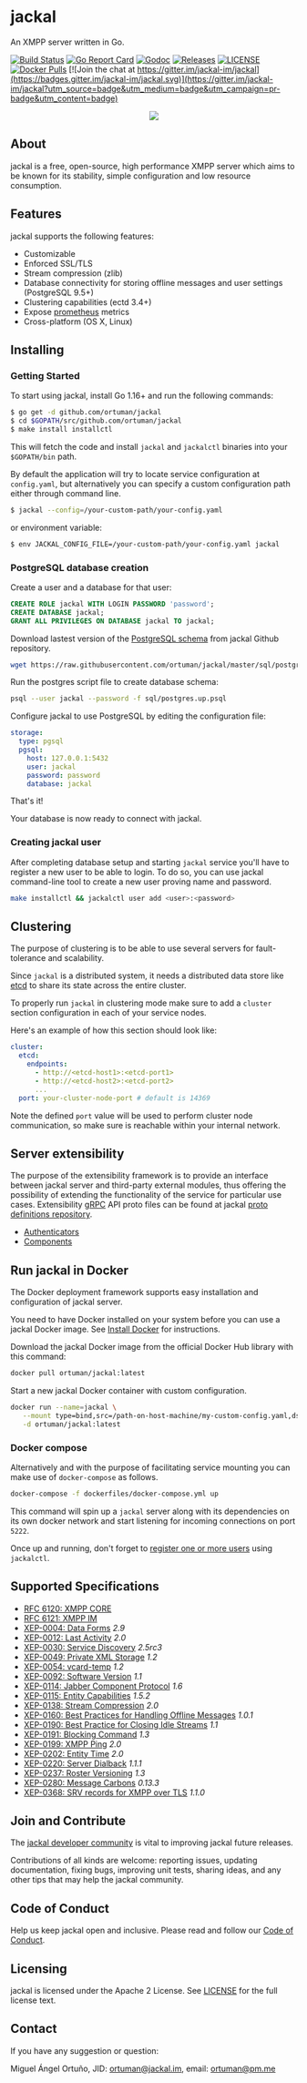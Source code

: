 # jackal

An XMPP server written in Go.

[![Build Status](https://img.shields.io/endpoint.svg?url=https%3A%2F%2Factions-badge.atrox.dev%2Fortuman%2Fjackal%2Fbadge&style=flat)](https://actions-badge.atrox.dev/ortuman/jackal/goto)
[![Go Report Card](https://goreportcard.com/badge/github.com/ortuman/jackal?style=flat-square)](https://goreportcard.com/report/github.com/ortuman/jackal)
[![Godoc](http://img.shields.io/badge/go-documentation-blue.svg?style=flat-square)](https://godoc.org/github.com/ortuman/jackal)
[![Releases](https://img.shields.io/github/release/ortuman/jackal/all.svg?style=flat-square)](https://github.com/ortuman/jackal/releases)
[![LICENSE](https://img.shields.io/github/license/ortuman/jackal.svg?style=flat-square)](https://github.com/ortuman/jackal/blob/master/LICENSE)
[![Docker Pulls](https://img.shields.io/docker/pulls/ortuman/jackal.svg)](https://hub.docker.com/r/ortuman/jackal/)
[![Join the chat at https://gitter.im/jackal-im/jackal](https://badges.gitter.im/jackal-im/jackal.svg)](https://gitter.im/jackal-im/jackal?utm_source=badge&utm_medium=badge&utm_campaign=pr-badge&utm_content=badge)

<div align="center">
    <a href="#">
        <img src="./logos/gopher.png">
    </a>
</div>

## About

jackal is a free, open-source, high performance XMPP server which aims to be known for its stability, simple configuration and low resource consumption.

## Features

jackal supports the following features:

- Customizable
- Enforced SSL/TLS
- Stream compression (zlib)
- Database connectivity for storing offline messages and user settings (PostgreSQL 9.5+)
- Clustering capabilities (ectd 3.4+)
- Expose [prometheus](https://prometheus.io/) metrics
- Cross-platform (OS X, Linux)

## Installing

### Getting Started

To start using jackal, install Go 1.16+ and run the following commands:

```bash
$ go get -d github.com/ortuman/jackal
$ cd $GOPATH/src/github.com/ortuman/jackal
$ make install installctl
```

This will fetch the code and install `jackal` and `jackalctl` binaries into your `$GOPATH/bin` path.

By default the application will try to locate service configuration at `config.yaml`, but alternatively you can specify a custom configuration path either through command line.

```sh
$ jackal --config=/your-custom-path/your-config.yaml
```

or environment variable:

```sh
$ env JACKAL_CONFIG_FILE=/your-custom-path/your-config.yaml jackal
```

### PostgreSQL database creation

Create a user and a database for that user:

```sql
CREATE ROLE jackal WITH LOGIN PASSWORD 'password';
CREATE DATABASE jackal;
GRANT ALL PRIVILEGES ON DATABASE jackal TO jackal;
```

Download lastest version of the [PostgreSQL schema](sql/postgres.up.psql) from jackal Github repository.

```sh
wget https://raw.githubusercontent.com/ortuman/jackal/master/sql/postgres.up.psql
```

Run the postgres script file to create database schema:

```sh
psql --user jackal --password -f sql/postgres.up.psql
```

Configure jackal to use PostgreSQL by editing the configuration file:

```yaml
storage:
  type: pgsql
  pgsql:
    host: 127.0.0.1:5432
    user: jackal
    password: password
    database: jackal
```

That's it!

Your database is now ready to connect with jackal.

### Creating jackal user

After completing database setup and starting `jackal` service you'll have to register a new user to be able to login. To do so, you can use
jackal command-line tool to create a new user proving name and password.

```sh
make installctl && jackalctl user add <user>:<password>
```

## Clustering

The purpose of clustering is to be able to use several servers for fault-tolerance and scalability.

Since `jackal` is a distributed system, it needs a distributed data store like [etcd](https://etcd.io/) to share its state across the entire cluster.

To properly run `jackal` in clustering mode make sure to add a `cluster` section configuration in each of your service nodes.

Here's an example of how this section should look like:

```yaml
cluster:
  etcd:
    endpoints:
      - http://<etcd-host1>:<etcd-port1>
      - http://<etcd-host2>:<etcd-port2>
      ...
  port: your-cluster-node-port # default is 14369
```

Note the defined `port` value will be used to perform cluster node communication, so make sure is reachable within your internal network.

## Server extensibility

The purpose of the extensibility framework is to provide an interface between jackal server and third-party external modules, thus offering the possibility of extending the functionality of the service for particular use cases.
Extensibility [gRPC](https://grpc.io/) API proto files can be found at jackal [proto definitions repository](https://github.com/jackal-xmpp/jackal-proto).

* [Authenticators](https://github.com/jackal-xmpp/jackal-proto/blob/master/jackal/proto/authenticator/v1/authenticator.proto#L24-L27)
* [Components](https://xmpp.org/extensions/xep-0114.html)

## Run jackal in Docker

The Docker deployment framework supports easy installation and configuration of jackal server.

You need to have Docker installed on your system before you can use a jackal Docker image. See [Install Docker](https://docs.docker.com/engine/install/) for instructions.

Download the jackal Docker image from the official Docker Hub library with this command:

```sh
docker pull ortuman/jackal:latest
```

Start a new jackal Docker container with custom configuration.

```sh
docker run --name=jackal \
   --mount type=bind,src=/path-on-host-machine/my-custom-config.yaml,dst=/jackal/config.yaml \
   -d ortuman/jackal:latest
```

### Docker compose

Alternatively and with the purpose of facilitating service mounting you can make use of `docker-compose` as follows.

```sh
docker-compose -f dockerfiles/docker-compose.yml up
```

This command will spin up a `jackal` server along with its dependencies on its own docker network and start listening for incoming connections on port `5222`.

Once up and running, don't forget to [register one or more users](#creating-jackal-user) using `jackalctl`.

## Supported Specifications
- [RFC 6120: XMPP CORE](https://xmpp.org/rfcs/rfc6120.html)
- [RFC 6121: XMPP IM](https://xmpp.org/rfcs/rfc6121.html)
- [XEP-0004: Data Forms](https://xmpp.org/extensions/xep-0004.html) *2.9*
- [XEP-0012: Last Activity](https://xmpp.org/extensions/xep-0012.html) *2.0*  
- [XEP-0030: Service Discovery](https://xmpp.org/extensions/xep-0030.html) *2.5rc3*
- [XEP-0049: Private XML Storage](https://xmpp.org/extensions/xep-0049.html) *1.2*
- [XEP-0054: vcard-temp](https://xmpp.org/extensions/xep-0054.html) *1.2*
- [XEP-0092: Software Version](https://xmpp.org/extensions/xep-0092.html) *1.1*
- [XEP-0114: Jabber Component Protocol](https://xmpp.org/extensions/xep-0114.html) *1.6*  
- [XEP-0115: Entity Capabilities](https://xmpp.org/extensions/xep-0115.html) *1.5.2*  
- [XEP-0138: Stream Compression](https://xmpp.org/extensions/xep-0138.html) *2.0*
- [XEP-0160: Best Practices for Handling Offline Messages](https://xmpp.org/extensions/xep-0160.html) *1.0.1*
- [XEP-0190: Best Practice for Closing Idle Streams](https://xmpp.org/extensions/xep-0190.html) *1.1*
- [XEP-0191: Blocking Command](https://xmpp.org/extensions/xep-0191.html) *1.3*
- [XEP-0199: XMPP Ping](https://xmpp.org/extensions/xep-0199.html) *2.0*
- [XEP-0202: Entity Time](https://xmpp.org/extensions/xep-0202.html) *2.0*  
- [XEP-0220: Server Dialback](https://xmpp.org/extensions/xep-0220.html) *1.1.1*
- [XEP-0237: Roster Versioning](https://xmpp.org/extensions/xep-0237.html) *1.3*
- [XEP-0280: Message Carbons](https://xmpp.org/extensions/xep-0280.html) *0.13.3*
- [XEP-0368: SRV records for XMPP over TLS](https://xmpp.org/extensions/xep-0368.html) *1.1.0*

## Join and Contribute

The [jackal developer community](https://gitter.im/jackal-im/jackal?utm_source=badge&utm_medium=badge&utm_campaign=pr-badge&utm_content=readme.md) is vital to improving jackal future releases.

Contributions of all kinds are welcome: reporting issues, updating documentation, fixing bugs, improving unit tests, sharing ideas, and any other tips that may help the jackal community.

## Code of Conduct

Help us keep jackal open and inclusive. Please read and follow our [Code of Conduct](CODE_OF_CONDUCT.md).

## Licensing

jackal is licensed under the Apache 2 License. See
[LICENSE](https://github.com/ortuman/jackal/blob/master/LICENSE) for the full
license text.

## Contact

If you have any suggestion or question:

Miguel Ángel Ortuño, JID: ortuman@jackal.im, email: <ortuman@pm.me>
